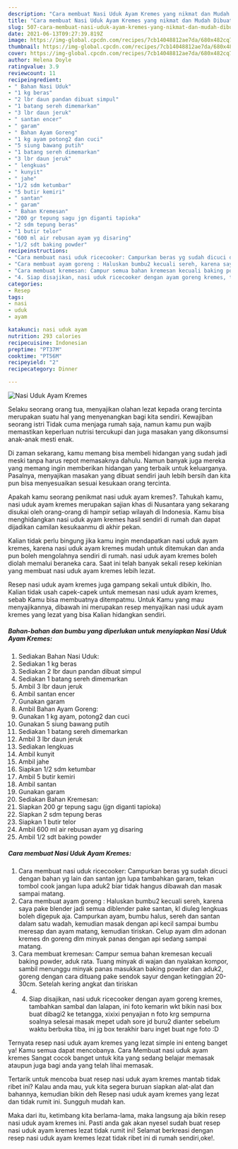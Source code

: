 ```yaml
---
description: "Cara membuat Nasi Uduk Ayam Kremes yang nikmat dan Mudah Dibuat"
title: "Cara membuat Nasi Uduk Ayam Kremes yang nikmat dan Mudah Dibuat"
slug: 507-cara-membuat-nasi-uduk-ayam-kremes-yang-nikmat-dan-mudah-dibuat
date: 2021-06-13T09:27:39.819Z
image: https://img-global.cpcdn.com/recipes/7cb14048812ae7da/680x482cq70/nasi-uduk-ayam-kremes-foto-resep-utama.jpg
thumbnail: https://img-global.cpcdn.com/recipes/7cb14048812ae7da/680x482cq70/nasi-uduk-ayam-kremes-foto-resep-utama.jpg
cover: https://img-global.cpcdn.com/recipes/7cb14048812ae7da/680x482cq70/nasi-uduk-ayam-kremes-foto-resep-utama.jpg
author: Helena Doyle
ratingvalue: 3.9
reviewcount: 11
recipeingredient:
- " Bahan Nasi Uduk"
- "1 kg beras"
- "2 lbr daun pandan dibuat simpul"
- "1 batang sereh dimemarkan"
- "3 lbr daun jeruk"
- " santan encer"
- " garam"
- " Bahan Ayam Goreng"
- "1 kg ayam potong2 dan cuci"
- "5 siung bawang putih"
- "1 batang sereh dimemarkan"
- "3 lbr daun jeruk"
- " lengkuas"
- " kunyit"
- " jahe"
- "1/2 sdm ketumbar"
- "5 butir kemiri"
- " santan"
- " garam"
- " Bahan Kremesan"
- "200 gr tepung sagu jgn diganti tapioka"
- "2 sdm tepung beras"
- "1 butir telor"
- "600 ml air rebusan ayam yg disaring"
- "1/2 sdt baking powder"
recipeinstructions:
- "Cara membuat nasi uduk ricecooker: Campurkan beras yg sudah dicuci dengan bahan yg lain dan santan jgn lupa tambahkan garam, tekan tombol cook jangan lupa aduk2 biar tidak hangus dibawah dan masak sampai matang."
- "Cara membuat ayam goreng : Haluskan bumbu2 kecuali sereh, karena saya pake blender jadi semua diblender pake santan, kl diuleg lengkuas boleh digepuk aja. Campurkan ayam, bumbu halus, sereh dan santan dalam satu wadah, kemudian masak dengan api kecil sampai bumbu meresap dan ayam matang, kemudian tiriskan. Celup ayam dlm adonan kremes dn goreng dlm minyak panas dengan api sedang sampai matang."
- "Cara membuat kremesan: Campur semua bahan kremesan kecuali baking powder, aduk rata. Tuang minyak di wajan dan nyalakan kompor, sambil menunggu minyak panas masukkan baking powder dan aduk2, goreng dengan cara dituang pake sendok sayur dengan ketinggian 20-30cm. Setelah kering angkat dan tiriskan"
- "4. Siap disajikan, nasi uduk ricecooker dengan ayam goreng kremes, tambahkan sambal dan lalapan, ini foto kemarin wkt bikin nasi box buat dibagi2 ke tetangga, xixixi penyajian n foto krg sempurna soalnya selesai masak mepet udah sore jd buru2 dianter sebelum waktu berbuka tiba, ini jg box terakhir baru inget buat nge foto :D"
categories:
- Resep
tags:
- nasi
- uduk
- ayam

katakunci: nasi uduk ayam 
nutrition: 293 calories
recipecuisine: Indonesian
preptime: "PT37M"
cooktime: "PT56M"
recipeyield: "2"
recipecategory: Dinner

---
```



![Nasi Uduk Ayam Kremes](https://img-global.cpcdn.com/recipes/7cb14048812ae7da/680x482cq70/nasi-uduk-ayam-kremes-foto-resep-utama.jpg)

Selaku seorang orang tua, menyajikan olahan lezat kepada orang tercinta merupakan suatu hal yang menyenangkan bagi kita sendiri. Kewajiban seorang istri Tidak cuma menjaga rumah saja, namun kamu pun wajib memastikan keperluan nutrisi tercukupi dan juga masakan yang dikonsumsi anak-anak mesti enak.

Di zaman  sekarang, kamu memang bisa membeli hidangan yang sudah jadi meski tanpa harus repot memasaknya dahulu. Namun banyak juga mereka yang memang ingin memberikan hidangan yang terbaik untuk keluarganya. Pasalnya, menyajikan masakan yang dibuat sendiri jauh lebih bersih dan kita pun bisa menyesuaikan sesuai kesukaan orang tercinta. 



Apakah kamu seorang penikmat nasi uduk ayam kremes?. Tahukah kamu, nasi uduk ayam kremes merupakan sajian khas di Nusantara yang sekarang disukai oleh orang-orang di hampir setiap wilayah di Indonesia. Kamu bisa menghidangkan nasi uduk ayam kremes hasil sendiri di rumah dan dapat dijadikan camilan kesukaanmu di akhir pekan.

Kalian tidak perlu bingung jika kamu ingin mendapatkan nasi uduk ayam kremes, karena nasi uduk ayam kremes mudah untuk ditemukan dan anda pun boleh mengolahnya sendiri di rumah. nasi uduk ayam kremes boleh diolah memalui beraneka cara. Saat ini telah banyak sekali resep kekinian yang membuat nasi uduk ayam kremes lebih lezat.

Resep nasi uduk ayam kremes juga gampang sekali untuk dibikin, lho. Kalian tidak usah capek-capek untuk memesan nasi uduk ayam kremes, sebab Kamu bisa membuatnya ditempatmu. Untuk Kamu yang mau menyajikannya, dibawah ini merupakan resep menyajikan nasi uduk ayam kremes yang lezat yang bisa Kalian hidangkan sendiri.

<!--inarticleads1-->

##### Bahan-bahan dan bumbu yang diperlukan untuk menyiapkan Nasi Uduk Ayam Kremes:

1. Sediakan  Bahan Nasi Uduk:
1. Sediakan 1 kg beras
1. Sediakan 2 lbr daun pandan dibuat simpul
1. Sediakan 1 batang sereh dimemarkan
1. Ambil 3 lbr daun jeruk
1. Ambil  santan encer
1. Gunakan  garam
1. Ambil  Bahan Ayam Goreng:
1. Gunakan 1 kg ayam, potong2 dan cuci
1. Gunakan 5 siung bawang putih
1. Sediakan 1 batang sereh dimemarkan
1. Ambil 3 lbr daun jeruk
1. Sediakan  lengkuas
1. Ambil  kunyit
1. Ambil  jahe
1. Siapkan 1/2 sdm ketumbar
1. Ambil 5 butir kemiri
1. Ambil  santan
1. Gunakan  garam
1. Sediakan  Bahan Kremesan:
1. Siapkan 200 gr tepung sagu (jgn diganti tapioka)
1. Siapkan 2 sdm tepung beras
1. Siapkan 1 butir telor
1. Ambil 600 ml air rebusan ayam yg disaring
1. Ambil 1/2 sdt baking powder




<!--inarticleads2-->

##### Cara membuat Nasi Uduk Ayam Kremes:

1. Cara membuat nasi uduk ricecooker: Campurkan beras yg sudah dicuci dengan bahan yg lain dan santan jgn lupa tambahkan garam, tekan tombol cook jangan lupa aduk2 biar tidak hangus dibawah dan masak sampai matang.
1. Cara membuat ayam goreng : Haluskan bumbu2 kecuali sereh, karena saya pake blender jadi semua diblender pake santan, kl diuleg lengkuas boleh digepuk aja. Campurkan ayam, bumbu halus, sereh dan santan dalam satu wadah, kemudian masak dengan api kecil sampai bumbu meresap dan ayam matang, kemudian tiriskan. Celup ayam dlm adonan kremes dn goreng dlm minyak panas dengan api sedang sampai matang.
1. Cara membuat kremesan: Campur semua bahan kremesan kecuali baking powder, aduk rata. Tuang minyak di wajan dan nyalakan kompor, sambil menunggu minyak panas masukkan baking powder dan aduk2, goreng dengan cara dituang pake sendok sayur dengan ketinggian 20-30cm. Setelah kering angkat dan tiriskan
1. 4. Siap disajikan, nasi uduk ricecooker dengan ayam goreng kremes, tambahkan sambal dan lalapan, ini foto kemarin wkt bikin nasi box buat dibagi2 ke tetangga, xixixi penyajian n foto krg sempurna soalnya selesai masak mepet udah sore jd buru2 dianter sebelum waktu berbuka tiba, ini jg box terakhir baru inget buat nge foto :D




Ternyata resep nasi uduk ayam kremes yang lezat simple ini enteng banget ya! Kamu semua dapat mencobanya. Cara Membuat nasi uduk ayam kremes Sangat cocok banget untuk kita yang sedang belajar memasak ataupun juga bagi anda yang telah lihai memasak.

Tertarik untuk mencoba buat resep nasi uduk ayam kremes mantab tidak ribet ini? Kalau anda mau, yuk kita segera buruan siapkan alat-alat dan bahannya, kemudian bikin deh Resep nasi uduk ayam kremes yang lezat dan tidak rumit ini. Sungguh mudah kan. 

Maka dari itu, ketimbang kita berlama-lama, maka langsung aja bikin resep nasi uduk ayam kremes ini. Pasti anda gak akan nyesel sudah buat resep nasi uduk ayam kremes lezat tidak rumit ini! Selamat berkreasi dengan resep nasi uduk ayam kremes lezat tidak ribet ini di rumah sendiri,oke!.


